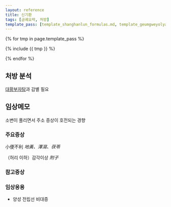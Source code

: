 ```yaml
---
layout: reference
title: 신기환
tags: [금궤요략, 처방]
template_pass: [template_shanghanlun_formulas.md, template_geumgweyolyag_formulas.md, template_etc_formulas.md]
---
```


{% for tmp in page.template_pass %}

{% include {{ tmp }} %}

{% endfor %}

## 처방 분석

[대황부자탕]({{site.formulaurl}}/대황부자탕)과 감별 필요



## 임상메모

소변이 풀리면서 주소 증상이 호전되는 경향

### 주요증상

小便不利 _地黃、澤瀉、茯苓_

（허리 이하）감각이상 _附子_


### 참고증상


### 임상응용

* 양성 전립선 비대증
